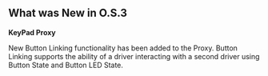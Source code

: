 
## What was New in O.S.3

**KeyPad Proxy**

New Button Linking functionality has been added to the Proxy. Button Linking supports the ability of a driver interacting with a second driver using Button State and Button LED State. 


